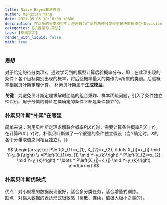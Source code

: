 ```yaml
---
title: Naive Bayes算法总结
author: Mingxian Yang
date: 2021-05-05 18:10:00 +0800
description: 在众多的分类模型中，应用最为广泛的两种分类模型是决策树模型(Decision Tree Model)和朴素贝叶斯模型（Naive Bayesian Model，NBC）。朴素贝叶斯模型发源于古典数学理论，有着坚实的数学基础，以及稳定的分类效率。同时，NBC模型所需估计的参数很少，对缺失数据不太敏感，算法也比较简单。理论上，NBC模型与其他分类方法相比具有最小的误差率。但是实际上并非总是如此，这是因为NBC模型假设属性之间相互独立，这个假设在实际应用中往往是不成立的，这给NBC模型的正确分类带来了一定影响。在属性个数比较多或者属性之间相关性较大时，NBC模型的分类效率比不上决策树模型。而在属性相关性较小时，NBC模型的性能最为良好。
categories: [机器学习,算法]
tags: [机器学习]
render_with_liquid: false
math: true
---
```


### 思想
对于给定的待分类项x，通过学习到的模型计算后验概率分布，即：在此项出现的条件下各个目标类别出现的概率，将后验概率最大的类作为x所属的类别。后验概率根据贝叶斯定理计算。 朴素贝叶斯属于**生成模型**。 

**关键**：为避免贝叶斯定理求解时面临的组合爆炸、样本稀疏问题，引入了条件独立性假设。用于分类的特征在类确定的条件下都是条件独立的。

### 朴素贝叶斯“朴素”在哪里
简单来说：利用贝叶斯定理求解联合概率$P(XY)$时，需要计算条件概率$P(X\mid Y)$。  
在计算$P(X\mid Y)$时，朴素贝叶斯做了一个很强的条件独立假设（当$Y$确定时，$X$的各个分量取值之间相互独立），即  

$$
\begin{array}{c}
P\left(X_{1}=x_{1}, X_{2}=x_{2}, \ldots X_{j}=x_{j} \mid Y=y_{k}\right) \\
=P\left(X_{1}=x_{1} \mid Y=y_{k}\right) * P\left(X_{2}=x_{2} \mid Y=y_{k}\right) * \ldots * P\left(X_{j}=x_{j} \mid Y=y_{k}\right)
\end{array}
$$

### 朴素贝叶斯优缺点
优点：对小规模的数据表现很好，适合多分类任务，适合增量式训练。  
缺点：对输入数据的表达形式很敏感（离散、连续，值极大极小之类的）。  
